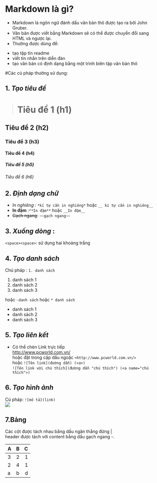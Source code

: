 #  Markdown là gì?
- Markdown là ngôn ngữ đánh dấu văn bản thô được tạo ra bởi John Gruber. 
- Văn bản được viết bằng Markdown sẽ có thể được chuyển đổi sang HTML và ngược lại.
- Thường được dùng để:
 * tạo tập tin readme
 * viết tin nhắn trên diễn đàn
 * tạo văn bản có định dạng bằng một trình biên tập văn bản thô    
 
#Các cú pháp thường sử dụng:  

## 1. *Tạo tiêu đề*
> # Tiêu đề 1 (h1)  
## Tiêu đề 2 (h2)  
### Tiêu đề 3 (h3)  
#### Tiêu đề 4 (h4)  
##### Tiêu đề 5 (h5)  
###### Tiêu đề 6 (h6)

## 2. *Định dạng chữ*
* *In nghiêng* : `*kí tự cần in nghiêng*` hoặc  `__ kí tự cần in nghiêng__`  
* **In đậm** :`**In đậm**` hoặc `__In đậm__`  
* ~~Gạch ngang~~: `~~gạch ngang~~`  

## 3. *Xuống dòng* :  
`<space><space>`: sử dụng hai khoảng trắng
## 4. *Tạo danh sách*  
Chú pháp : `1. danh sách `

1. danh sách 1
2. danh sách 2
3. danh sách 3

hoặc `-danh sách` hoặc `* danh sách`
- danh sách 1
- danh sách 2
- danh sách 3

## 5. *Tạo liên kết*
- Có thể chèn Link trực tiếp  
http://www.pcworld.com.vn/  
hoặc đặt trong cặp dấu ngoặc
`<http://www.pcworld.com.vn/>`  
hoặc
`![Tên link](đường dẫn) (<a>)`    
`![Tên link với chú thích](đường dẫn "chú thích") (<a name="chú thích">)`  
## 6. *Tạo hình ảnh*  
Cú pháp: `![mô tả](link)`  
![](http://tophinhanhdep.net/wp-content/uploads/2016/01/anh-troll-facebook-14.jpg)

##  7.Bảng
 Các cột được tách nhau bằng dấu ngăn thẳng đứng |   
 header được tách với content bằng dấu gạch ngang -.

|       A       |      B        | C     |
| ------------- |:-------------:| -----:|
|    3          |        2      |  1    |
|     2         |        4      |   1   |
|     a         | b             |    d  |
